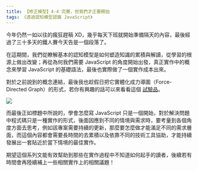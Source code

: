 ```yaml
---
title: 【修正模型】4-4 完賽，但我們才正要開始
tags: 《透過認知模型認識 JavaScript》
---
```


今年仍然一如以往的瘋狂趕稿 XD，幾乎每天下班就開始準備隔天的內容，最後經過了三十多天的鐵人賽今天告是一個段落了。

在這期間，我們從瞭解基本的認知模型是如何塑造知識的累積與解讀，從學習的根源上做出改變；再從為何我們需要 JavaScript 的角度開始出發，真正實作中的概念來學習 JavaScript 的基礎語法，最後也實際做了一個實作成本出來。

對於之前說到的概念連結，最後我也趁假日把它實體化成力導圖（Force-Directed Graph）的形式，若你有興趣的話可以來看看這個 [試驗品](https://shawnlin0201.github.io/JavaScript-Knowledge-Force-Directed-Graph/)。

![](https://i.imgur.com/qnRaoLd.png)

而最後正如標題中所說的，學會怎麼寫 JavaScript 只是一個開始，對於解決問題中程式碼只是一種實作的形式，後面因應到不同的情境與需求時，要考量到各個角度方面去思考，例如該專案需要持續的更新，那麼要怎麼做才能滿足不同的需求層面，而這個內容都會需要長時間的去累積以及依靠不同的技術工具協助，才能持續發展出一套貼近於當下情境的最佳實作。

期望這個系列文能有效幫助到那些在實作過程中不知道如何起手的讀者，後續若有時間會再陸續補上一些相關實作上的相關議題！
